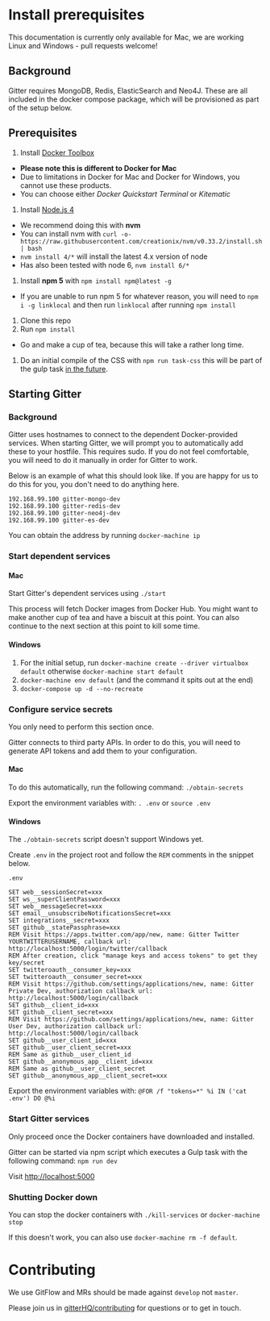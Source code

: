 # Install prerequisites

This documentation is currently only available for Mac, we are working Linux and Windows - pull requests welcome!

## Background

Gitter requires MongoDB, Redis, ElasticSearch and Neo4J. These are all included in the docker compose package, which will be provisioned as part of the setup below.

## Prerequisites

 1. Install [Docker Toolbox](https://www.docker.com/products/docker-toolbox)
   * **Please note this is different to Docker for Mac**
   * Due to limitations in Docker for Mac and Docker for Windows, you cannot use these products.
   * You can choose either *Docker Quickstart Terminal* or *Kitematic*
 1. Install [Node.js 4](https://nodejs.org/dist/latest-v4.x/)
   * We recommend doing this with **nvm**
   * You can install nvm with `curl -o- https://raw.githubusercontent.com/creationix/nvm/v0.33.2/install.sh | bash`
   * `nvm install 4/*` will install the latest 4.x version of node
   * Has also been tested with node 6, `nvm install 6/*`
 1. Install **npm 5** with `npm install npm@latest -g`
   * If you are unable to run npm 5 for whatever reason, you will need to `npm i -g linklocal` and then run `linklocal` after running `npm install`
 1. Clone this repo
 1. Run `npm install`
   * Go and make a cup of tea, because this will take a rather long time.
 1. Do an initial compile of the CSS with `npm run task-css` this will be part of the gulp task [in the future](https://gitlab.com/gitlab-org/gitter/webapp/issues/1741).


## Starting Gitter

### Background

Gitter uses hostnames to connect to the dependent Docker-provided services. When starting Gitter, we will prompt you to automatically add these to your hostfile. This requires sudo. If you do not feel comfortable, you will need to do it manually in order for Gitter to work.

Below is an example of what this should look like. If you are happy for us to do this for you, you don't need to do anything here.

```
192.168.99.100 gitter-mongo-dev
192.168.99.100 gitter-redis-dev
192.168.99.100 gitter-neo4j-dev
192.168.99.100 gitter-es-dev
```

You can obtain the address by running `docker-machine ip`

### Start dependent services

#### Mac

Start Gitter's dependent services using `./start`

This process will fetch Docker images from Docker Hub. You might want to make another cup of tea and have a biscuit at this point. You can also continue to the next section at this point to kill some time.

#### Windows

 1. For the initial setup, run `docker-machine create --driver virtualbox default` otherwise `docker-machine start default`
 1. `docker-machine env default` (and the command it spits out at the end)
 1. `docker-compose up -d --no-recreate`

### Configure service secrets

You only need to perform this section once.

Gitter connects to third party APIs. In order to do this, you will need to generate API tokens and add them to your configuration.

#### Mac

To do this automatically, run the following command:
`./obtain-secrets`

Export the environment variables with:
`. .env` or `source .env`


#### Windows

The `./obtain-secrets` script doesn't support Windows yet.

Create `.env` in the project root and follow the `REM` comments in the snippet below.

`.env`
```
SET web__sessionSecret=xxx
SET ws__superClientPassword=xxx
SET web__messageSecret=xxx
SET email__unsubscribeNotificationsSecret=xxx
SET integrations__secret=xxx
SET github__statePassphrase=xxx
REM Visit https://apps.twitter.com/app/new, name: Gitter Twitter YOURTWITTERUSERNAME, callback url: http://localhost:5000/login/twitter/callback
REM After creation, click "manage keys and access tokens" to get they key/secret
SET twitteroauth__consumer_key=xxx
SET twitteroauth__consumer_secret=xxx
REM Visit https://github.com/settings/applications/new, name: Gitter Private Dev, authorization callback url: http://localhost:5000/login/callback
SET github__client_id=xxx
SET github__client_secret=xxx
REM Visit https://github.com/settings/applications/new, name: Gitter User Dev, authorization callback url: http://localhost:5000/login/callback
SET github__user_client_id=xxx
SET github__user_client_secret=xxx
REM Same as github__user_client_id
SET github__anonymous_app__client_id=xxx
REM Same as github__user_client_secret
SET github__anonymous_app__client_secret=xxx
```

Export the environment variables with:
`@FOR /f "tokens=*" %i IN ('cat .env') DO @%i`

### Start Gitter services

Only proceed once the Docker containers have downloaded and installed.

Gitter can be started via npm script which executes a Gulp task with the following command:
`npm run dev`

Visit [http://localhost:5000](http://localhost:5000)

### Shutting Docker down

You can stop the docker containers with `./kill-services` or `docker-machine stop`

If this doesn't work, you can also use `docker-machine rm -f default`.

# Contributing

We use GitFlow and MRs should be made against `develop` not `master`.

Please join us in [gitterHQ/contributing](https://gitter.im/gitterHQ/contributing) for questions or to get in touch.
